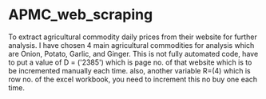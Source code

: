 # APMC_web_scraping
To extract agricultural commodity daily prices from their website for further analysis. 
I have chosen 4 main agricultural commodities for analysis which are Onion, Potato, Garlic, and Ginger. 
This is not fully automated code, have to put a value of D = ('2385') which is page no. of that website which is to be incremented manually each time.
also, another variable R=(4) which is row no. of the excel workbook, you need to increment this no buy one each time.
